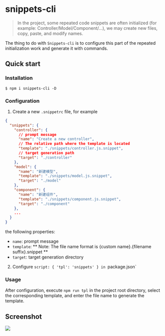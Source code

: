 # snippets-cli
>  In the project, some repeated code snippets are often initialized (for example: Controller/Model/Component/...), we may create new files, copy, paste, and modify names.

The thing to do with `Snippets-cli` is to configure this part of the repeated initialization work and generate it with commands.

## Quick start
### Installation
```
$ npm i snippets-cli -D
```

### Configuration
1. Create a new `.snippetrc` file, for example

```json
{
  "snippets": {
    "controller": {
      // prompt message
      "name": "Create a new controller",
      // The relative path where the template is located
      "template": "./snippets/controller.js.snippet",
      // target generation path
      "target": "./controller"
    },
    "model": {
      "name": "新建模型",
      "template": "./snippets/model.js.snippet",
      "target": "./model"
    },
    "component": {
      "name": "新建组件",
      "template": "./snippets/component.js.snippet",
      "target": "./component"
    },
    ...
  }
}
```

the following properties:

- `name`: prompt message
- `template`: ** Note: The file name format is {custom name}.{filename suffix}.snippet **
- `target`: target generation directory

2. Configure `script: { 'tpl': 'snippets' } in `package.json`

### Usage
After configuration, execute `npm run tpl` in the project root directory, select the corresponding template, and enter the file name to generate the template.

## Screenshot
![](https://user-images.githubusercontent.com/13595509/44296557-db9c3400-a2f3-11e8-9a30-bc2c66c542d0.png)
